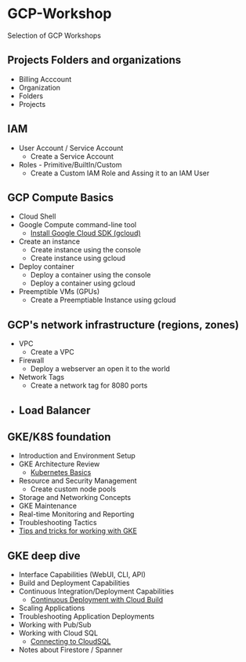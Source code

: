 # GCP-Workshop
Selection of GCP Workshops


## Projects Folders and organizations 
- Billing Acccount
- Organization
- Folders
- Projects

## IAM

- User Account / Service Account
  - Create a Service Account
- Roles - Primitive/BuiltIn/Custom
  - Create a Custom IAM Role and Assing it to an IAM User 


## GCP Compute Basics
- Cloud Shell
- Google Compute command-line tool
  - [Install Google Cloud SDK (gcloud)](https://cloud.google.com/sdk/docs/downloads-versioned-archives) 
- Create an instance
  - Create instance using the console
  - Create instance using gcloud
- Deploy container
  - Deploy a container using the console
  - Deploy a container using gcloud
- Preemptible VMs (GPUs)
  - Create a Preemptiable Instance using gcloud

## GCP's network infrastructure (regions, zones)

- VPC
  - Create a VPC
- Firewall
  - Deploy a webserver an open it to the world
- Network Tags
  - Create a network tag for 8080 ports
- Load Balancer
  - 


## GKE/K8S foundation
- Introduction and Environment Setup
- GKE Architecture Review
  - [Kubernetes Basics](https://codelabs.developers.google.com/codelabs/cloud-orchestrate-with-kubernetes/#0)
- Resource and Security Management
  - Create custom node pools
- Storage and Networking Concepts
- GKE Maintenance
- Real-time Monitoring and Reporting
- Troubleshooting Tactics
- [Tips and tricks for working with GKE](tips.md)



## GKE deep dive
- Interface Capabilities (WebUI, CLI, API)
- Build and Deployment Capabilities
- Continuous Integration/Deployment Capabilities
  - [Continuous Deployment with Cloud Build](https://codelabs.developers.google.com/codelabs/cloud-builder-gke-continuous-deploy/index.html?index=..%2F..index#0)
- Scaling Applications
- Troubleshooting Application Deployments
- Working with Pub/Sub 
- Working with Cloud SQL
  - [Connecting to CloudSQL](https://codelabs.developers.google.com/codelabs/connecting-to-cloud-sql/index.html?index=..%2F..index#0) 
- Notes about Firestore / Spanner

